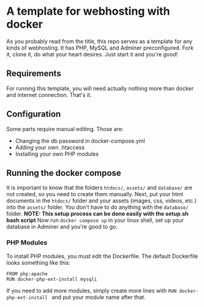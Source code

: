 # A template for webhosting with docker

As you probably read from the title, this repo serves as a template for any kinds of webhosting.
It has PHP, MySQL and Adminer preconfigured.
Fork it, clone it, do what your heart desires.
Just start it and you're good!

## Requirements

For running this template, you will need actually nothing more than docker and internet connection. That's it.

## Configuration

Some parts require manual editing.
Those are:
- Changing the db password in docker-compose.yml
- Adding your own .htaccess
- Installing your own PHP modules

## Running the docker compose

It is important to know that the folders ```htdocs/```, ```assets/``` and ```database/``` are not created, so you need to create them manually. Next, put your html documents in the ```htdocs/``` folder and your assets (images, css, videos, etc.) into the ```assets/``` folder. You don't have to do anything with the ```database/``` folder.
**NOTE: This setup process can be done easily with the setup.sh bash script**
Now run ```docker compose up``` in your linux shell, set up your database in Adminer and you're good to go.

### PHP Modules

To install PHP modules, you must edit the Dockerfile.
The default Dockerfile looks something like this:

```
FROM php:apache
RUN docker-php-ext-install mysqli
```

If you need to add more modules, simply create more lines with ```RUN docker-php-ext-install ``` and put your module name after that.
